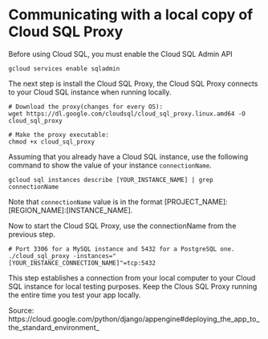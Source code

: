 <h1>Communicating with a local copy of Cloud SQL Proxy</h1>

<p>Before using Cloud SQL, you must enable the Cloud SQL Admin API
</p>

    gcloud services enable sqladmin

<p>The next step is install the Cloud SQL Proxy, the Cloud SQL Proxy connects to your Cloud SQL instance when running locally.
</p>

    # Download the proxy(changes for every OS):
    wget https://dl.google.com/cloudsql/cloud_sql_proxy.linux.amd64 -O cloud_sql_proxy

    # Make the proxy executable:
    chmod +x cloud_sql_proxy

<p>Assuming that you already have a Cloud SQL instance, use the following command to show the value of your instance <code>connectionName</code>.
</p>

    gcloud sql instances describe [YOUR_INSTANCE_NAME] | grep connectionName

<p>Note that <code>connectionName</code> value is in the format [PROJECT_NAME]:[REGION_NAME]:[INSTANCE_NAME].
</p>
<p>Now to start the Cloud SQL Proxy, use the connectionName from the previous step.
</p>

    # Port 3306 for a MySQL instance and 5432 for a PostgreSQL one.
    ./cloud_sql_proxy -instances="[YOUR_INSTANCE_CONNECTION_NAME]"=tcp:5432

<p>This step establishes a connection from your local computer to your Cloud SQL instance for local testing purposes. Keep the Clous SQL Proxy running the entire time you test your app locally.
</p>
<p>Source: https://cloud.google.com/python/django/appengine#deploying_the_app_to_the_standard_environment_
</p>